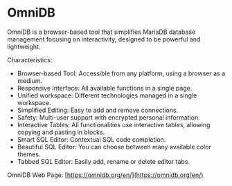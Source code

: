 # OmniDB

OmniDB is a browser-based tool that simplifies MariaDB database management focusing on interactivity, designed to be powerful and lightweight.

Characteristics:

- Browser-based Tool: Accessible from any platform, using a browser as a medium.
- Responsive Interface: All available functions in a single page.
- Unified workspace: Different technologies managed in a single workspace.
- Simplified Editing: Easy to add and remove connections.
- Safety: Multi-user support with encrypted personal information.
- Interactive Tables: All functionalities use interactive tables, allowing copying and pasting in blocks.
- Smart SQL Editor: Contextual SQL code completion.
- Beautiful SQL Editor: You can choose between many available color themes.
- Tabbed SQL Editor: Easily add, rename or delete editor tabs.

OmniDB Web Page: [https://omnidb.org/en/](https://omnidb.org/en/)